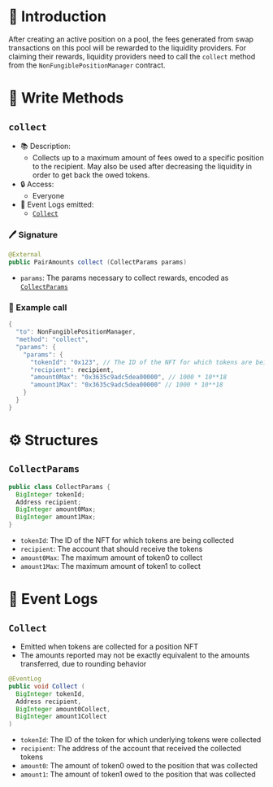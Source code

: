 # 📖 Introduction

After creating an active position on a pool, the fees generated from swap transactions on this pool will be rewarded to the liquidity providers. For claiming their rewards, liquidity providers need to call the `collect` method from the `NonFungiblePositionManager` contract.

# 📜 Write Methods

## `collect`

- 📚 Description: 
  - Collects up to a maximum amount of fees owed to a specific position to the recipient. May also be used after decreasing the liquidity in order to get back the owed tokens.
- 🔒 Access: 
  - Everyone
- 🔎 Event Logs emitted:
  -  [`Collect`](#collect-1)

### 🖊️ Signature

```java
@External
public PairAmounts collect (CollectParams params)
```

- `params`: The params necessary to collect rewards, encoded as [`CollectParams`](#collectparams)

### 🧪 Example call

```java
{
  "to": NonFungiblePositionManager,
  "method": "collect",
  "params": {
    "params": {
      "tokenId": "0x123", // The ID of the NFT for which tokens are being collected
      "recipient": recipient,
      "amount0Max": "0x3635c9adc5dea00000", // 1000 * 10**18
      "amount1Max": "0x3635c9adc5dea00000" // 1000 * 10**18
    }
  }
}
```

# ⚙️ Structures

## `CollectParams`

```java
public class CollectParams {
  BigInteger tokenId;
  Address recipient;
  BigInteger amount0Max;
  BigInteger amount1Max;
}
```

- `tokenId`: The ID of the NFT for which tokens are being collected
- `recipient`: The account that should receive the tokens
- `amount0Max`: The maximum amount of token0 to collect
- `amount1Max`: The maximum amount of token1 to collect

# 🔎 Event Logs

## `Collect`

- Emitted when tokens are collected for a position NFT
- The amounts reported may not be exactly equivalent to the amounts transferred, due to rounding behavior

```java
@EventLog
public void Collect (
  BigInteger tokenId, 
  Address recipient, 
  BigInteger amount0Collect, 
  BigInteger amount1Collect
)
```

- `tokenId`: The ID of the token for which underlying tokens were collected
- `recipient`: The address of the account that received the collected tokens
- `amount0`: The amount of token0 owed to the position that was collected
- `amount1`: The amount of token1 owed to the position that was collected